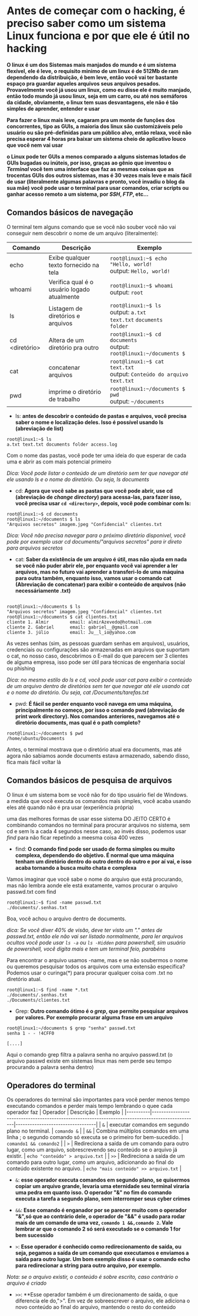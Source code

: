 # Antes de começar com o hacking, é preciso saber como um sistema Linux funciona e por que ele é útil no hacking

**O linux é um dos Sistemas mais manjados do mundo e é um sistema flexível, ele é leve, o requisito minimo de um linux é de 512Mb de ram dependendo da distribuição, é bem leve, então você vai ter bastante espaço pra guardar aqueles arquivos seus arquivos pesados. Provavelmente você já usou um linux, como eu disse ele é muito manjado, então todo mundo já usou linux, seja em um carro, ou até nos semáforos da cidade, obviamente, o linux tem suas desvantagens, ele não é tão simples de aprender, entender e usar**

**Para fazer o linux mais leve, cagaram pra um monte de funções dos concorrentes, tipo as GUIs, a maioria dos linux são customizáveis pelo usuário ou são pré-definidas para um público alvo, então relaxa, você não precisa esperar 4 horas pra baixar um sistema cheio de aplicativo louco que você nem vai usar**

**o Linux pode ter GUIs a menos comparado a alguns sistemas lotados de GUIs bugadas ou inúteis, por isso, graças ao gênio que inventou o *Terminal* você tem uma interface que faz as mesmas coisas que as trocentas GUIs dos outros sistemas, mas é 30 vezes mais leve e mais fácil de usar (literalmente algumas palavras e pronto, você invadiu o blog da sua mãe) você pode usar o terminal para usar comandos, criar scripts ou ganhar acesso remoto a um sistema, por *SSH*, *FTP*, etc...**

## Comandos básicos de navegação

O terminal tem alguns comando que se você não souber você não vai conseguir nem descobrir o nome de um arquivo (literalmente):

| Comando  | Descrição                          | Exemplo                                 |
|----------|------------------------------------|-----------------------------------------|
| echo     | Exibe qualquer texto fornecido na tela|`root@linux1:~$ echo "Hello, world!` <br> output: `Hello, world!`|
| whoami   | Verifica qual é o usuário logado atualmente | `root@linux1:~$ whoami` <br> output: `root` |
| ls       | Listagem de diretórios e arquivos | `root@linux1:~$ ls` <br> output:  `a.txt` <br> `text.txt` `documents` <br> `folder` |
| cd <diretório> | Altera de um diretório pra outro | `root@linux1:~$ cd documents` <br> output: `root@linux1:~/documents $`|
| cat <arquivo>  | concatenar arquivos | `root@linux1:~$ cat text.txt` <br> output: `Conteúdo do arquivo text.txt`|
| pwd            | imprime o diretório de trabalho | `root@linux1:~/documents $ pwd` <br> output: `~/documents`|

- ls: **antes de descobrir o conteúdo de pastas e arquivos, você precisa saber o nome e localização deles. Isso é possível usando ls (abreviação de list)**
```
root@linux1:~$ ls
a.txt text.txt documents folder access.log
```

Com o nome das pastas, você pode ter uma ideia do que esperar de cada uma e abrir as com mais potencial primeiro

*Dica: Você pode listar o conteúdo de um diretório sem ter que navegar até ele usando ls e o nome do diretório. Ou seja, ls documents*

- cd: **Agora que você sabe as pastas que você pode abrir, use cd (abreviação de *change directory*) para acessa-las, para fazer isso, você precisa usar `cd <directory>`, depois, você pode combinar com ls:**
```
root@linux1:~$ cd documents
root@linux1:~/documents $ ls
"Arquivos secretos" imagem.jpeg "Confidencial" clientes.txt
```

*Dica: Você não precisa navegar para o próximo diretório disponivel, você pode por exemplo usar cd documents/"arquivos secretos" para ir direto para arquivos secretos*
- cat: **Saber da existência de um arquivo é útil, mas não ajuda em nada se você não puder abrir ele, por enquanto você vai aprender a ler arquivos, mas no futuro vai aprender a transferi-lo de uma máquina para outra também, enquanto isso, vamos usar o comando cat (Abreviação de concatenar) para exibir o conteúdo de arquivos (não necessáriamente .txt)**

```shell

root@linux1:~/documents $ ls
"Arquivos secretos" imagem.jpeg "Confidencial" clientes.txt
root@linux1:~/documents $ cat clientes.txt
cliente 1. Almir        email: almirAzevedo@hotmail.com
cliente 2. Gabriel      email: gabriel__@gmail.com
cliente 3. júlio        email: Ju__l_io@yahoo.com
```

As vezes senhas (sim, as pessoas guardam senhas em arquivos), usuários, credenciais ou configurações são armazenadas em arquivos que suportam o cat, no nosso caso, descobrimos o E-mail do que parecem ser 3 clientes de alguma empresa, isso pode ser útil para técnicas de engenharia social ou phishing

*Dica: no mesmo estilo do ls e cd, você pode usar cat para exibir o conteúdo de um arquivo dentro de diretórios sem ter que navegar até ele usando cat e o nome do diretório. Ou seja, cat /Documents/tarefas.txt*

- pwd: **É fácil se perder enquanto você navega em uma máquina, principalmente no começo, por isso o comando pwd (abreviação de print work directory). Nos comandos anteriores, navegamos até o diretório documents, mas qual é o path completo?**

```
root@linux1:~/documents $ pwd
/home/ubuntu/Documents
```

Antes, o terminal mostrava que o diretório atual era documents, mas até agora não sabiamos aonde documents estava armazenado, sabendo disso, fica mais fácil voltar lá

## Comandos básicos de pesquisa de arquivos

O linux é um sistema bom se você não for do tipo usuário fiel de Windows. a medida que você executa os comandos mais simples, você acaba usando eles até quando não é pra usar (experiência própria)

uma das melhores formas de usar esse sistema DO JEITO CERTO é combinando comandos no terminal para procurar arquivos no sistema, sem cd e sem ls a cada 4 segundos nesse caso, ao invés disso, podemos usar *find* para não ficar repetindo a meesma coisa 400 vezes

- find: **O comando find pode ser usado de forma simples ou muito complexa, dependendo do objetivo. É normal que uma máquina tenham um diretório dentro do outro dentro do outro e por aí vai, e isso acaba tornando a busca muito chata e complexa**

Vamos imaginar que você sabe o nome do arquivo que está procurando, mas não lembra aonde ele está exatamente, vamos procurar o arquivo passwd.txt com find

```
root@linux1:~$ find -name passwd.txt
./documents/.senhas.txt
```
Boa, você achou o arquivo dentro de documents.

*dica: Se você diver 40% de visão, deve ter visto um "." antes de passwd.txt, então ele não vai ser listado normalmente, para ler arquivos ocultos você pode usar `ls -a` ou `ls -Hidden` para powershell, sim usuário de powershell, você digita mais e tem um terminal feio, parabéns*

Para encontrar o arquivo usamos -name, mas e se não soubermos o nome ou queremos pesquisar todos os arquivos com uma extensão especifica? Podemos usar o curinga(*) para procurar qualquer coisa com .txt no diretório atual.

```
root@linux1:~$ find -name *.txt
./documents/.senhas.txt
./Documents/clientes.txt
```

- Grep: **Outro comando ótimo é o *grep*, que permite pesquisar arquivos por valores. Por exemplo procurar alguma frase em um arquivo**

```
root@linux1:~/documents $ grep "senha" passwd.txt
senha 1 - - !4CFF0

[....]
```

Aqui o comando grep filtra a palavra senha no arquivo passwd.txt (o arquivo passwd existe em sistemas linux mas nem perde seu tempo procurando a palavra senha dentro)

## Operadores do terminal

Os operadores do terminal são importantes para você perder menos tempo executando comandos e perder mais tempo lembrando o quee cada operador faz 
| Operador | Descrição                                                                                       | Exemplo                          |
|----------|-------------------------------------------------------------------------------------------------|----------------------------------|
| `&`      |  executar comandos em segundo plano no terminal.                                         | `comando &`                      |
| `&&`     | Combina múltiplos comandos em uma linha ; o segundo comando só executa se o primeiro for bem-sucedido. | `comando1 && comando2`           |
| `>`      | Redireciona a saída de um comando para outro lugar, como um arquivo, sobrescrevendo seu conteúdo se o arquivo já existir. | `echo "conteúdo" > arquivo.txt`  |
| `>>`     | Redireciona a saída de um comando para outro lugar, como um arquivo, adicionando ao final do conteúdo existente no arquivo. | `echo "mais conteúdo" >> arquivo.txt` |


- `&`: **esse operador executa comandos em segundo plano, se quisermos copiar um arquivo grande, levaria uma eternidade seu terminal viraria uma pedra em quanto isso. O operador "&" no fim do comando executa a tarefa a segundo plano, sem interromper seus cyber crimes**

- `&&`: **Esse comando é enganador por se parecer muito com o operador "&",só que ao contrário dele, o operador de "&&" é usado para rodar mais de um comando de uma vez, `comando 1 &&,comando 2`. Vale lembrar ar que o comando 2 só será executado se o comando 1 for bem sucessido**

- `>`: **Esse operador é conhecido como redirecionamento de saída,  ou seja, pegamos a saída de um comando que executamos e enviamos a saída para outro lugar. Um bom exemplo disso é usar o comando echo para redirecionar a string para outro arquivo, por exemplo.**

*Nota: se o arquivo existir, o conteúdo é sobre escrito, caso contrário o arquivo é criado*

- `>>`: **Esse operador também é um direcionamento de saída, o que diferencia ele do,">". Em vez de sobreescrever o arquivo, ele adiciona o novo conteúdo ao final do arquivo, mantendo o resto do conteúdo
